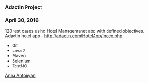 ### Adactin Project

### April 30, 2016

120 test cases using Hotel Managemanet app with defined objectives.
Adactin hotel app - http://adactin.com/HotelApp/index.php

* Git
* Java 7
* Maven
* Selenium
* TestNG

[Anna Antonyan](http://sqasolution.com)
